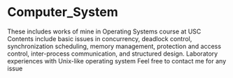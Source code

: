 # Computer_System
These includes works of mine in Operating Systems course at USC
Contents include basic issues in concurrency, deadlock control, synchronization scheduling, memory management, protection and access control, inter-process communication, and structured design. Laboratory experiences with Unix-like operating system
Feel free to contact me for any issue
